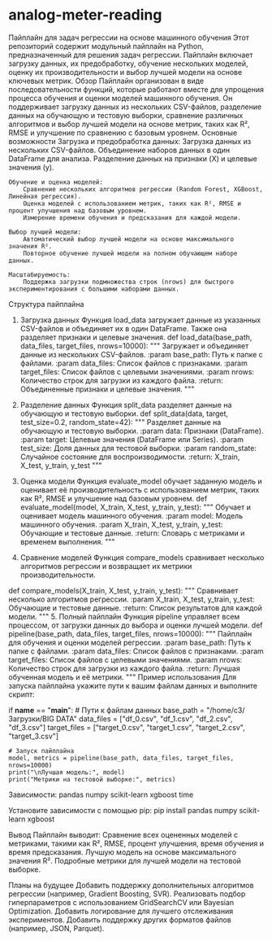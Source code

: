 # analog-meter-reading
Пайплайн для задач регрессии на основе машинного обучения
Этот репозиторий содержит модульный пайплайн на Python, предназначенный для решения задач регрессии. Пайплайн включает загрузку данных, их предобработку, обучение нескольких моделей, оценку их производительности и выбор лучшей модели на основе ключевых метрик.
Обзор
Пайплайн организован в виде последовательности функций, которые работают вместе для упрощения процесса обучения и оценки моделей машинного обучения. Он поддерживает загрузку данных из нескольких CSV-файлов, разделение данных на обучающую и тестовую выборки, сравнение различных алгоритмов и выбор лучшей модели на основе метрик, таких как R², RMSE и улучшение по сравнению с базовым уровнем.
Основные возможности
    Загрузка и предобработка данных:
        Загрузка данных из нескольких CSV-файлов.
        Объединение наборов данных в один DataFrame для анализа.
        Разделение данных на признаки (X) и целевые значения (y).

    Обучение и оценка моделей:
        Сравнение нескольких алгоритмов регрессии (Random Forest, XGBoost, Линейная регрессия).
        Оценка моделей с использованием метрик, таких как R², RMSE и процент улучшения над базовым уровнем.
        Измерение времени обучения и предсказания для каждой модели.

    Выбор лучшей модели:
        Автоматический выбор лучшей модели на основе максимального значения R².
        Повторное обучение лучшей модели на полном обучающем наборе данных.

    Масштабируемость:
        Поддержка загрузки подмножества строк (nrows) для быстрого экспериментирования с большими наборами данных.

Структура пайплайна
1. Загрузка данных
Функция load_data загружает данные из указанных CSV-файлов и объединяет их в один DataFrame. Также она разделяет признаки и целевые значения.
def load_data(base_path, data_files, target_files, nrows=10000):
    """
    Загружает и объединяет данные из нескольких CSV-файлов.
    :param base_path: Путь к папке с файлами.
    :param data_files: Список файлов с признаками.
    :param target_files: Список файлов с целевыми значениями.
    :param nrows: Количество строк для загрузки из каждого файла.
    :return: Объединенные признаки и целевые значения.
    """

2. Разделение данных
Функция split_data разделяет данные на обучающую и тестовую выборки.
def split_data(data, target, test_size=0.2, random_state=42):
    """
    Разделяет данные на обучающую и тестовую выборки.
    :param data: Признаки (DataFrame).
    :param target: Целевые значения (DataFrame или Series).
    :param test_size: Доля данных для тестовой выборки.
    :param random_state: Случайное состояние для воспроизводимости.
    :return: X_train, X_test, y_train, y_test
    """
3. Оценка модели
Функция evaluate_model обучает заданную модель и оценивает её производительность с использованием метрик, таких как R², RMSE и улучшение над базовым уровнем.
def evaluate_model(model, X_train, X_test, y_train, y_test):
    """
    Обучает и оценивает модель машинного обучения.
    :param model: Модель машинного обучения.
    :param X_train, X_test, y_train, y_test: Обучающие и тестовые данные.
    :return: Словарь с метриками и временем выполнения.
    """

4. Сравнение моделей
Функция compare_models сравнивает несколько алгоритмов регрессии и возвращает их метрики производительности.

def compare_models(X_train, X_test, y_train, y_test):
    """
    Сравнивает несколько алгоритмов регрессии.
    :param X_train, X_test, y_train, y_test: Обучающие и тестовые данные.
    :return: Список результатов для каждой модели.
    """
5. Полный пайплайн
Функция pipeline управляет всем процессом, от загрузки данных до выбора и оценки лучшей модели.
def pipeline(base_path, data_files, target_files, nrows=10000):
    """
    Пайплайн для обучения и оценки моделей регрессии.
    :param base_path: Путь к папке с файлами.
    :param data_files: Список файлов с признаками.
    :param target_files: Список файлов с целевыми значениями.
    :param nrows: Количество строк для загрузки из каждого файла.
    :return: Лучшая обученная модель и её метрики.
    """
Пример использования
Для запуска пайплайна укажите пути к вашим файлам данных и выполните скрипт:

if __name__ == "__main__":
    # Пути к файлам данных
    base_path = "/home/c3/Загрузки/BIG DATA"
    data_files = ["df_0.csv", "df_1.csv", "df_2.csv", "df_3.csv"]
    target_files = ["target_0.csv", "target_1.csv", "target_2.csv", "target_3.csv"]

    # Запуск пайплайна
    model, metrics = pipeline(base_path, data_files, target_files, nrows=10000)
    print("\nЛучшая модель:", model)
    print("Метрики на тестовой выборке:", metrics)

Зависимости:
    pandas
    numpy
    scikit-learn
    xgboost
    time

Установите зависимости с помощью pip:
pip install pandas numpy scikit-learn xgboost

Вывод
Пайплайн выводит:
    Сравнение всех оцененных моделей с метриками, такими как R², RMSE, процент улучшения, время обучения и время предсказания.
    Лучшую модель на основе максимального значения R².
    Подробные метрики для лучшей модели на тестовой выборке.

Планы на будущее
    Добавить поддержку дополнительных алгоритмов регрессии (например, Gradient Boosting, SVR).
    Реализовать подбор гиперпараметров с использованием GridSearchCV или Bayesian Optimization.
    Добавить логирование для лучшего отслеживания экспериментов.
    Добавить поддержку других форматов файлов (например, JSON, Parquet).

